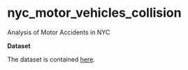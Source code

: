 # nyc_motor_vehicles_collision
Analysis of Motor Accidents in NYC

**Dataset**

The dataset is contained [here](https://www.kaggle.com/datasets/nnankewilliams/nyc-vehicle-collisions-2012-2021).
